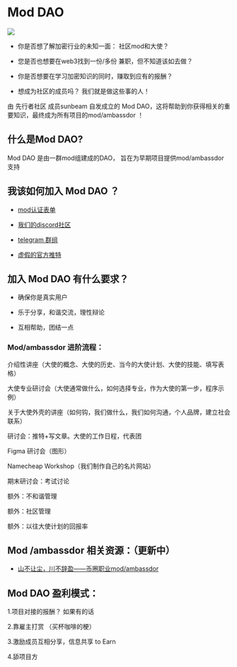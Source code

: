 # Mod DAO
<a href="https://sm.ms/image/SojVKcu6eap3nCA" target="_blank"><img src="https://s2.loli.net/2022/08/18/SojVKcu6eap3nCA.png" ></a>
- 你是否想了解加密行业的未知一面： 社区mod和大使？

- 您是否也想要在web3找到一份/多份 兼职，但不知道该如去做？

- 你是否想要在学习加密知识的同时，赚取到应有的报酬？

- 想成为社区的成员吗？ 我们就是做这些事的人！

由 先行者社区 成员sunbeam 自发成立的 Mod DAO，这将帮助到你获得相关的重要知识，最终成为所有项目的mod/ambassdor ！




## 什么是Mod DAO?

Mod DAO 是由一群mod组建成的DAO， 旨在为早期项目提供mod/ambassdor 支持



## 我该如何加入 Mod DAO ？

- [mod认证表单](https://docs.google.com/forms/d/1gDVOK9HsJoIgeUESAivCThF7ByKMzPI3sx1YTcwyuuM/viewform?edit_requested=true)

- [我们的discord社区](https://discord.gg/7G3aXxXA2J)

- [telegram 群组](https://t.me/soulambassdor)

- [虚假的官方推特](https://twitter.com/a2724653039)


## 加入 Mod DAO 有什么要求？

-  确保你是真实用户

- 乐于分享，和谐交流，理性辩论

- 互相帮助，团结一点 



### Mod/ambassdor 进阶流程：

介绍性讲座（大使的概念、大使的历史、当今的大使计划、大使的技能、填写表格）

大使专业研讨会（大使通常做什么，如何选择专业，作为大使的第一步，程序示例）

关于大使外壳的讲座（如何钩，我们做什么，我们如何沟通，个人品牌，建立社会联系）

研讨会：推特+写文章。大使的工作日程，代表团

Figma 研讨会（图形）

Namecheap Workshop（我们制作自己的名片网站）

期末研讨会：考试讨论

额外：不和谐管理

额外：社区管理

额外：以往大使计划的回报率

## Mod /ambassdor 相关资源：（更新中）

- [山不让尘，川不辞盈——币圈职业mod/ambassdor](https://mirror.xyz/0x32B702F230117CFb45E7fbcd2efe17f2D913871a/kRdrHU6UZ1HOPuSZEEiS8mgr0R8NoYkf5wxT_oOFzOU)



## Mod DAO 盈利模式：

1.项目对接的报酬？ 如果有的话

2.靠雇主打赏 （买杯咖啡的梗）

3.激励成员互相分享，信息共享 to Earn 

4.舔项目方
